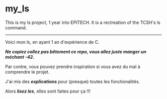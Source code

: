 # my_ls

This is my ls project, 1 year into EPITECH.
It is a rectreation of the TCSH's ls command.

--- 

Voici mon ls, en ayant 1 an d'expérience de C.

***Ne copiez collez pas bêtement ce repo, vous allez juste manger un méchant -42.***

Par contre, vous pouvez prendre inspiration si vous avez du mal à comprendre le projet.

J'ai mis des ***explications*** pour (presque) toutes les fonctionalités.

Alors ***lisez les***, elles sont faites pour ça !!!

